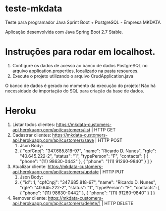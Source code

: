 # teste-mkdata
Teste para programador Java Sprint Boot + PostgreSQL - Empresa MKDATA


Aplicação desenvolvida com Java Spring Boot 2.7 Stable.



# Instruções para rodar em localhost.
1. Configure os dados de acesso ao banco de dados PostgreSQL no arquivo application.properties, localizado na pasta resources. 
2. Execute o projeto utilizando o arquivo CrudApplication.java

O banco de dados é gerado no momento da execução do projeto! 
Não há necessidade de importação do SQL para criação da base de dados. 

# Heroku 

1. Listar todos clientes: https://mkdata-customers-api.herokuapp.com/api/customers/list | HTTP GET
2. Cadastrar clientes: https://mkdata-customers-api.herokuapp.com/api/customers/save | HTTP POST
   1. Json Body: 
   2. {
        "cpfCnpj": "347.685.818-97",
        "name": "Ricardo D. Nunes",
        "rgIe": "40.645.222-2",
        "status": "1",
        "typePerson": "F",
        "contacts": [
            {
                "phone": "(11) 98630-0442"
            },
            {
                "phone": "(11) 91260-9840"
            }
        ]
    }
 3. Atualizar cliente: https://mkdata-customers-api.herokuapp.com/api/customers/update | HTTP PUT
     1. Json Body: 
     2. {
        "id": 1, 
        "cpfCnpj": "347.685.818-97",
        "name": "Ricardo D. Nunes",
        "rgIe": "40.645.222-2",
        "status": "1",
        "typePerson": "F",
        "contacts": [
            {
                "phone": "(11) 98630-0442"
            },
            {
                "phone": "(11) 91260-9840"
            }
        ]
    }
   4. Remover cliente: https://mkdata-customers-api.herokuapp.com/api/customers/delete/1 | HTTP DELETE
